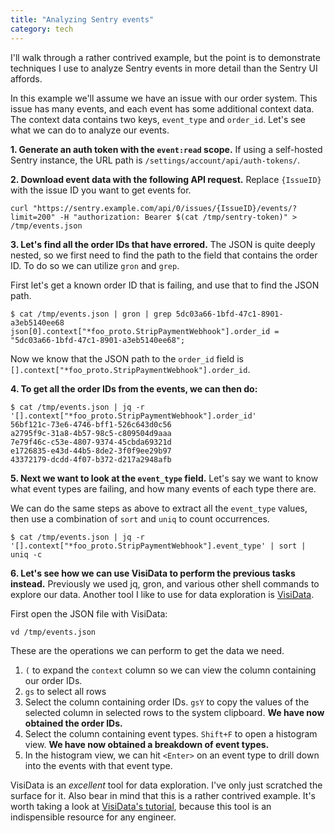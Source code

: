```yaml
---
title: "Analyzing Sentry events"
category: tech
---
```


I'll walk through a rather contrived example, but the point is to demonstrate
techniques I use to analyze Sentry events in more detail than the Sentry UI
affords.

In this example we'll assume we have an issue with our order system. This issue
has many events, and each event has some additional context data. The context
data contains two keys, `event_type` and `order_id`. Let's see what we can do to
analyze our events.

**1\. Generate an auth token with the `event:read` scope.** If using a self-hosted
Sentry instance, the URL path is `/settings/account/api/auth-tokens/`.

**2\. Download event data with the following API request.** Replace `{IssueID}` with the issue
ID you want to get events for.

```
curl "https://sentry.example.com/api/0/issues/{IssueID}/events/?limit=200" -H "authorization: Bearer $(cat /tmp/sentry-token)" > /tmp/events.json
```

**3\. Let's find all the order IDs that have errored.** The JSON is quite deeply
nested, so we first need to find the path to the field that contains the order
ID. To do so we can utilize `gron` and `grep`.

First let's get a known order ID that is failing, and use that to find the JSON path.

```
$ cat /tmp/events.json | gron | grep 5dc03a66-1bfd-47c1-8901-a3eb5140ee68
json[0].context["*foo_proto.StripPaymentWebhook"].order_id = "5dc03a66-1bfd-47c1-8901-a3eb5140ee68";
```

Now we know that the JSON path to the `order_id` field is `[].context["*foo_proto.StripPaymentWebhook"].order_id`.

**4\. To get all the order IDs from the events, we can then do:**

```
$ cat /tmp/events.json | jq -r '[].context["*foo_proto.StripPaymentWebhook"].order_id'
56bf121c-73e6-4746-bff1-526c643d0c56
a2795f9c-31a8-4b57-98c5-c809504d9aaa
7e79f46c-c53e-4807-9374-45cbda69321d
e1726835-e43d-44b5-8de2-3f0f9ee29b97
43372179-dcdd-4f07-b372-d217a2948afb
```

**5\. Next we want to look at the `event_type` field.** Let's say we want to know
what event types are failing, and how many events of each type there are.

We can do the same steps as above to extract all the `event_type` values, then
use a combination of `sort` and `uniq` to count occurrences.

```
$ cat /tmp/events.json | jq -r '[].context["*foo_proto.StripPaymentWebhook"].event_type' | sort | uniq -c
```

**6\. Let's see how we can use VisiData to perform the previous tasks
instead.** Previously we used jq, gron, and various other shell commands to
explore our data. Another tool I like to use for data exploration is
[VisiData](/visidata-vd).

First open the JSON file with VisiData:

```
vd /tmp/events.json
```

These are the operations we can perform to get the data we need.

1. `(` to expand the `context` column so we can view the column containing our order IDs.
2. `gs` to select all rows
3. Select the column containing order IDs. `gsY` to copy the values of the selected column in selected rows to the
   system clipboard. **We have now obtained the order IDs.**
4. Select the column containing event types. `Shift+F` to open a histogram
   view. **We have now obtained a breakdown of event types.**
5. In the histogram view, we can hit `<Enter>` on an event type to drill down
   into the events with that event type.

VisiData is an _excellent_ tool for data exploration. I've only just scratched
the surface for it. Also bear in mind that this is a rather contrived example.
It's worth taking a look at [VisiData's
tutorial](https://jsvine.github.io/intro-to-visidata/index.html), because this
tool is an indispensible resource for any engineer.
